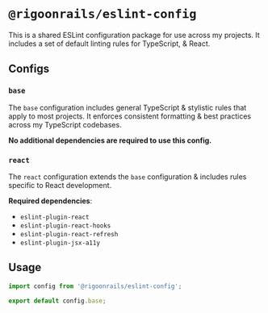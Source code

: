 # `@rigoonrails/eslint-config`

This is a shared ESLint configuration package for use across my projects. It includes a set of default linting rules for TypeScript, & React.

## Configs

### `base`
The `base` configuration includes general TypeScript & stylistic rules that apply to most projects. It enforces consistent formatting & best practices across my TypeScript codebases.

**No additional dependencies are required to use this config.**

### `react`
The `react` configuration extends the `base` configuration & includes rules specific to React development.

**Required dependencies**:
- `eslint-plugin-react`
- `eslint-plugin-react-hooks`
- `eslint-plugin-react-refresh`
- `eslint-plugin-jsx-a11y`

## Usage

```ts
import config from '@rigoonrails/eslint-config';

export default config.base;
```
